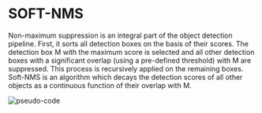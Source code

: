 # SOFT-NMS
Non-maximum suppression is an integral part of the object detection pipeline. First, it sorts all detection boxes on the basis of their scores. The detection box M with the maximum score is selected and all other detection boxes
with a significant overlap (using a pre-defined threshold) with M are suppressed. This process is recursively applied on the remaining boxes. Soft-NMS is an algorithm which decays the detection scores of all other objects
as a continuous function of their overlap with M.

![pseudo-code](https://user-images.githubusercontent.com/92929846/146601937-cc97a877-0439-40a7-abfc-69e47d45aa22.PNG)



